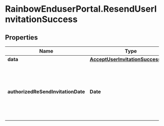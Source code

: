 # RainbowEnduserPortal.ResendUserInvitationSuccess

## Properties

Name | Type | Description | Notes
------------ | ------------- | ------------- | -------------
**data** | [**AcceptUserInvitationSuccessData**](AcceptUserInvitationSuccessData.md) |  | 
**authorizedReSendInvitationDate** | **Date** | Date when the inviting user will be allowed to resend again the invitation to the invited user. | 


